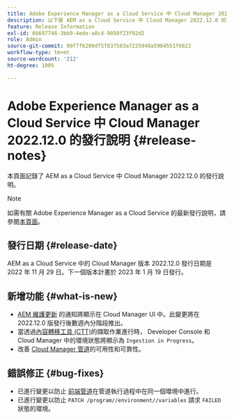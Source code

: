 ```yaml
---
title: Adobe Experience Manager as a Cloud Service 中 Cloud Manager 2022.12.0 的發行說明
description: 以下是 AEM as a Cloud Service 中 Cloud Manager 2022.12.0 的發行說明。
feature: Release Information
exl-id: 66697746-3bb9-4ede-a8c4-9050f23f92d2
role: Admin
source-git-commit: 90f7f6209df5f837583a7225940a5984551f6622
workflow-type: tm+mt
source-wordcount: '212'
ht-degree: 100%

---
```


# Adobe Experience Manager as a Cloud Service 中 Cloud Manager 2022.12.0 的發行說明 {#release-notes}

本頁面記錄了 AEM as a Cloud Service 中 Cloud Manager 2022.12.0 的發行說明。

>[!NOTE]
>
>如需有關 Adobe Experience Manager as a Cloud Service 的最新發行說明，請參閱[本頁面](/help/release-notes/release-notes-cloud/release-notes-current.md)。

## 發行日期 {#release-date}

AEM as a Cloud Service 中的 Cloud Manager 版本 2022.12.0 發行日期是 2022 年 11 月 29 日。下一個版本計畫於 2023 年 1 月 19 日發行。

## 新增功能 {#what-is-new}

* [AEM 維護更新](/help/overview/what-is-new-and-different.md#aem-updates) 的通知將顯示在 Cloud Manager UI 中。此變更將在 2022.12.0 版發行後數週內分階段推出。
* 當透過[內容轉移工具 (CTT)](/help/journey-migration/content-transfer-tool/using-content-transfer-tool/overview-content-transfer-tool.md)的擷取作業進行時， Developer Console 和 Cloud Manager 中的環境狀態將顯示為 `Ingestion in Progress`。
* 改善 [Cloud Manager 管道](/help/implementing/cloud-manager/configuring-pipelines/introduction-ci-cd-pipelines.md)的可用性和可靠性。

## 錯誤修正 {#bug-fixes}

* 已進行變更以防止 [前端管道](/help/implementing/cloud-manager/configuring-pipelines/introduction-ci-cd-pipelines.md#front-end)在管道執行過程中在同一個環境中進行。
* 已進行變更以防止 `PATCH /program//environment//variables` 請求 `FAILED` 狀態的環境。
